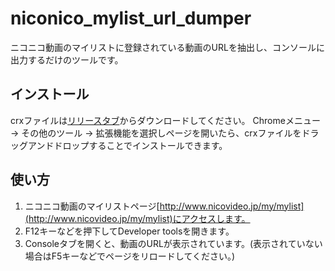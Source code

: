 # niconico_mylist_url_dumper

ニコニコ動画のマイリストに登録されている動画のURLを抽出し、コンソールに出力するだけのツールです。

## インストール

crxファイルは[リリースタブ](https://github.com/kanajp/niconico_mylist_url_dumper/releases)からダウンロードしてください。
Chromeメニュー -> その他のツール -> 拡張機能を選択しページを開いたら、crxファイルをドラッグアンドドロップすることでインストールできます。

## 使い方

1. ニコニコ動画のマイリストページ[http://www.nicovideo.jp/my/mylist](http://www.nicovideo.jp/my/mylist)にアクセスします。
2. F12キーなどを押下してDeveloper toolsを開きます。
3. Consoleタブを開くと、動画のURLが表示されています。(表示されていない場合はF5キーなどでページをリロードしてください。)
